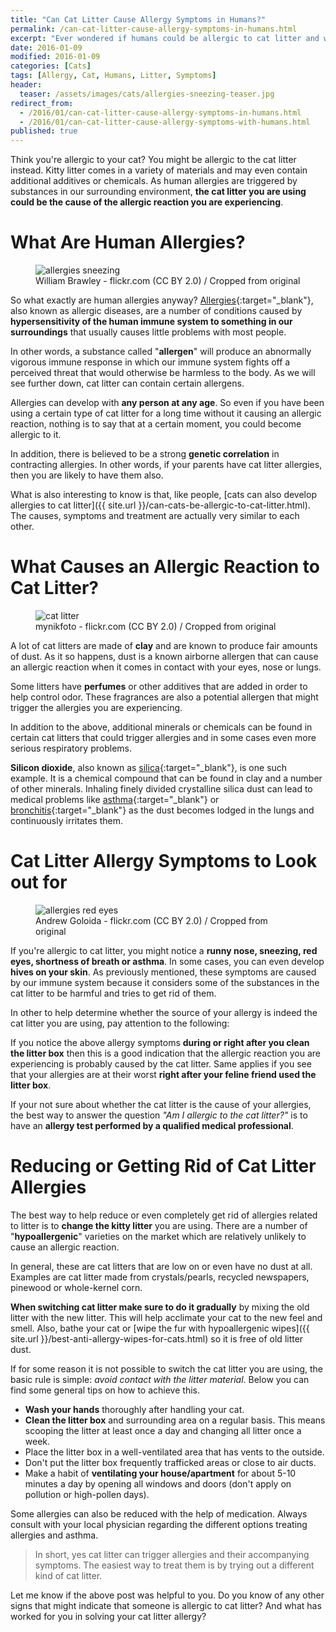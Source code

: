 ```yaml
---
title: "Can Cat Litter Cause Allergy Symptoms in Humans?"
permalink: /can-cat-litter-cause-allergy-symptoms-in-humans.html
excerpt: "Ever wondered if humans could be allergic to cat litter and what the symptoms would be?"
date: 2016-01-09
modified: 2016-01-09
categories: [Cats]
tags: [Allergy, Cat, Humans, Litter, Symptoms]
header:
  teaser: /assets/images/cats/allergies-sneezing-teaser.jpg
redirect_from:
  - /2016/01/can-cat-litter-cause-allergy-symptoms-in-humans.html
  - /2016/01/can-cat-litter-cause-allergy-symptoms-with-humans.html
published: true
---
```


Think you're allergic to your cat? You might be allergic to the cat litter instead. Kitty litter comes in a variety of materials and may even contain additional additives or chemicals. As human allergies are triggered by substances in our surrounding environment, **the cat litter you are using could be the cause of the allergic reaction you are experiencing**.

# What Are Human Allergies?

<figure>
  <img src="{{ site.url }}/assets/images/cats/allergies-sneezing.jpg" alt="allergies sneezing">
  <figcaption>William Brawley - flickr.com (CC BY 2.0) / Cropped from original</figcaption>
</figure>

So what exactly are human allergies anyway? [Allergies](https://en.wikipedia.org/wiki/Allergy){:target="_blank"}, also known as allergic diseases, are a number of conditions caused by **hypersensitivity of the human immune system to something in our surroundings** that usually causes little problems with most people.

In other words, a substance called "**allergen**" will produce an abnormally vigorous immune response in which our immune system fights off a perceived threat that would otherwise be harmless to the body. As we will see further down, cat litter can contain certain allergens.

Allergies can develop with **any person at any age**. So even if you have been using a certain type of cat litter for a long time without it causing an allergic reaction, nothing is to say that at a certain moment, you could become allergic to it.

In addition, there is believed to be a strong **genetic correlation** in contracting allergies. In other words, if your parents have cat litter allergies, then you are likely to have them also.

What is also interesting to know is that, like people, [cats can also develop allergies to cat litter]({{ site.url }}/can-cats-be-allergic-to-cat-litter.html). The causes, symptoms and treatment are actually very similar to each other.

# What Causes an Allergic Reaction to Cat Litter?

<figure>
  <img src="{{ site.url }}/assets/images/cats/cat-litter.jpg" alt="cat litter">
  <figcaption>mynikfoto - flickr.com (CC BY 2.0) / Cropped from original</figcaption>
</figure>

A lot of cat litters are made of **clay** and are known to produce fair amounts of dust. As it so happens, dust is a known airborne allergen that can cause an allergic reaction when it comes in contact with your eyes, nose or lungs.

Some litters have **perfumes** or other additives that are added in order to help control odor. These fragrances are also a potential allergen that might trigger the allergies you are experiencing.

In addition to the above, additional minerals or chemicals can be found in certain cat litters that could trigger allergies and in some cases even more serious respiratory problems.

**Silicon dioxide**, also known as [silica](https://en.wikipedia.org/wiki/Silicon_dioxide){:target="_blank"}, is one such example. It is a chemical compound that can be found in clay and a number of other minerals. Inhaling finely divided crystalline silica dust can lead to medical problems like [asthma](https://en.wikipedia.org/wiki/Asthma){:target="_blank"} or [bronchitis](https://en.wikipedia.org/wiki/Bronchitis){:target="_blank"} as the dust becomes lodged in the lungs and continuously irritates them.

# Cat Litter Allergy Symptoms to Look out for

<figure>
  <img src="{{ site.url }}/assets/images/cats/allergies-red-eyes.jpg" alt="allergies red eyes">
  <figcaption>Andrew Goloida - flickr.com (CC BY 2.0) / Cropped from original</figcaption>
</figure>

If you're allergic to cat litter, you might notice a **runny nose, sneezing, red eyes, shortness of breath or asthma**. In some cases, you can even develop **hives on your skin**. As previously mentioned, these symptoms are caused by our immune system because it considers some of the substances in the cat litter to be harmful and tries to get rid of them.

In other to help determine whether the source of your allergy is indeed the cat litter you are using, pay attention to the following:

If you notice the above allergy symptoms **during or right after you clean the litter box** then this is a good indication that the allergic reaction you are experiencing is probably caused by the cat litter. Same applies if you see that your allergies are at their worst **right after your feline friend used the litter box**.

If your not sure about whether the cat litter is the cause of your allergies, the best way to answer the question _"Am I allergic to the cat litter?"_ is to have an **allergy test performed by a qualified medical professional**.

# Reducing or Getting Rid of Cat Litter Allergies

The best way to help reduce or even completely get rid of allergies related to litter is to **change the kitty litter** you are using. There are a number of "**hypoallergenic**" varieties on the market which are relatively unlikely to cause an allergic reaction.

In general, these are cat litters that are low on or even have no dust at all. Examples are cat litter made from crystals/pearls, recycled newspapers, pinewood or whole-kernel corn.

**When switching cat litter make sure to do it gradually** by mixing the old litter with the new litter. This will help acclimate your cat to the new feel and smell. Also, bathe your cat or [wipe the fur with hypoallergenic wipes]({{ site.url }}/best-anti-allergy-wipes-for-cats.html) so it is free of old litter dust.

If for some reason it is not possible to switch the cat litter you are using, the basic rule is simple: _avoid contact with the litter material_. Below you can find some general tips on how to achieve this.

* **Wash your hands** thoroughly after handling your cat.
* **Clean the litter box** and surrounding area on a regular basis. This means scooping the litter at least once a day and changing all litter once a week.
* Place the litter box in a well-ventilated area that has vents to the outside.
* Don't put the litter box frequently trafficked areas or close to air ducts.
* Make a habit of **ventilating your house/apartment** for about 5-10 minutes a day by opening all windows and doors (don't apply on pollution or high-pollen days).

Some allergies can also be reduced with the help of medication. Always consult with your local physician regarding the different options treating allergies and asthma.

> In short, yes cat litter can trigger allergies and their accompanying symptoms. The easiest way to treat them is by trying out a different kind of cat litter.

Let me know if the above post was helpful to you. Do you know of any other signs that might indicate that someone is allergic to cat litter? And what has worked for you in solving your cat litter allergy?
